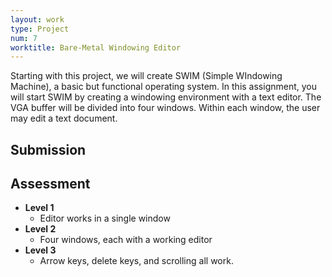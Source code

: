 ```yaml
---
layout: work
type: Project
num: 7
worktitle: Bare-Metal Windowing Editor
---
```


Starting with this project, we will create SWIM (Simple WIndowing Machine), a basic but functional
operating system. In this assignment, you will start SWIM by creating a windowing environment with a
text editor. The VGA buffer will be divided into four windows. Within each window, the user may edit
a text document.

## Submission

## Assessment
* **Level 1**
  * Editor works in a single window
* **Level 2**
  * Four windows, each with a working editor
* **Level 3**
  * Arrow keys, delete keys, and scrolling all work.
